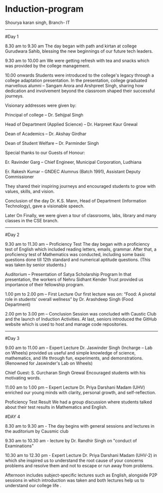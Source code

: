 # Induction-program
Shourya karan singh, Branch- IT


---

#Day 1

8.30 am to 9.30 am
The day began with path and kirtan at college Gurudwara Sahib, blessing the new beginnings of our future tech leaders.

9.30 am to 10.00 am
We were getting refresh with tea and snacks which was provided by the college management.

10.00 onwards
Students were introduced to the college's legacy through a college adaptation presentation.
In the presentation, college graduated marvellous alumni – Sangam Arora and Arshpreet Singh, sharing how dedication and involvement beyond the classroom shaped their successful journeys.

Visionary addresses were given by:

Principal of college – Dr. Sehijpal Singh

Head of Department (Applied Science) – Dr. Harpreet Kaur Grewal

Dean of Academics – Dr. Akshay Girdhar

Dean of Student Welfare – Dr. Parminder Singh


Special thanks to our Guests of Honour:

Er. Ravinder Garg – Chief Engineer, Municipal Corporation, Ludhiana

Er. Rakesh Kumar – GNDEC Alumnus (Batch 1991), Assistant Deputy Commissioner


They shared their inspiring journeys and encouraged students to grow with values, skills, and vision.

Conclusion of the day
Dr. K.S. Mann, Head of Department (Information Technology), gave a visionable speech.

Later On
Finally, we were given a tour of classrooms, labs, library and many classes in the CSE branch.


---

#Day 2

9.30 am to 11.30 am – Proficiency Test
The day began with a proficiency test of English which included reading letters, emails, grammar.
After that, a proficiency test of Mathematics was conducted, including some basic questions done till 12th standard and numerical aptitude questions.
(This was taken by senior students.)

Auditorium – Presentation of Satya Scholarship Program
In that presentation, the workers of Nehru Sidhant Kender Trust provided us importance of their fellowship program.

1.00 pm to 2.00 pm – First Lecture
Our first lecture was on:
“Food: A pivotal role in students’ overall wellness” by Dr. Arashdeep Singh (Food Department)

2.00 pm to 3.00 pm – Conclusion
Session was concluded with Caustic Club and the launch of Induction Activities.
At last, seniors introduced the GitHub website which is used to host and manage code repositories.


---

#Day 3

9.00 am to 11.00 am – Expert Lecture
Dr. Jaswinder Singh (Incharge – Lab on Wheels) provided us useful and simple knowledge of science, mathematics, and life through fun, experiments, and demonstrations.
(Renowned for Jaswinder's Lab on Wheels)

Chief Guest: S. Gurcharan Singh Grewal
Encouraged students with his motivating words.

11.00 am to 1.00 pm – Expert Lecture
Dr. Priya Darshani Madam (UHV) enriched our young minds with clarity, personal growth, and self-reflection.

Proficiency Test Result
We had a group discussion where students talked about their test results in Mathematics and English.

#DAY 4


8.30 am to 9.30 am - The day begins with general sessions and lectures in the auditorium by Causmic club

9.30 am to 10.30 am - lecture by Dr. Randhir Singh on "conduct of Examinations" 

10.30 am to 12.30 pm - Expert Lecture
Dr. Priya Darshani Madam (UHV-2) in which she inspired us to understand the root cause of your concerns  problems and resolve them and not to escape or run away from problems.

Afternoon includes subject-specific lectures such as  English, alongside P2P sessions in which introduction was taken and both lectures help us to understand our college life .






